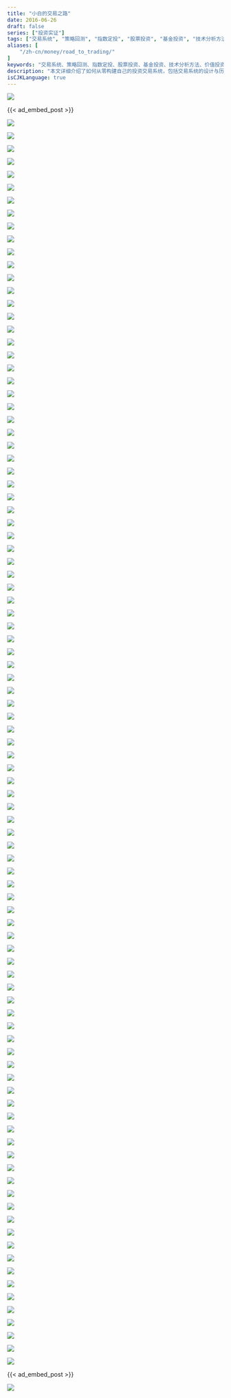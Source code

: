 ```yaml
---
title: "小白的交易之路"
date: 2016-06-26
draft: false
series: ["投资实证"]
tags: ["交易系统", "策略回测", "指数定投", "股票投资", "基金投资", "技术分析方法", "价值投资", "交易心理", "设计技术指标", "止损", "资产相关度", "大类资产配置", "海龟交易系统", "双均线交易系统", "风险管理", "交易日记"]
aliases: [
    "/zh-cn/money/road_to_trading/"
]
keywords: "交易系统、策略回测、指数定投、股票投资、基金投资、技术分析方法、价值投资、交易心理、设计技术指标、止损、资产相关度、大类资产配置、海龟交易系统、双均线交易系统、风险管理、交易日记"
description: "本文详细介绍了如何从零构建自己的投资交易系统，包括交易系统的设计与历史回测、股票基金投资基本知识、技术分析与基本面分析的区别、投资交易的心理建设、交易仓位的资金管理及风险管理、止损点的设置、大类资产相关度的分析与配置、海龟交易系统与双均线交易系统的介绍，最后介绍了交易日记的详细编写过程，致力于提高你的股票基金交易能力的建设"
isCJKLanguage: true
---
```


![](https://img.bmpi.dev/road-to-trade.001.png)

{{< ad_embed_post >}}

![](https://img.bmpi.dev/road-to-trade.002.png)

![](https://img.bmpi.dev/road-to-trade.003.png)

![](https://img.bmpi.dev/road-to-trade.004.png)

![](https://img.bmpi.dev/road-to-trade.005.png)

![](https://img.bmpi.dev/road-to-trade.006.png)

![](https://img.bmpi.dev/road-to-trade.007.png)

![](https://img.bmpi.dev/road-to-trade.008.png)

![](https://img.bmpi.dev/road-to-trade.009.png)

![](https://img.bmpi.dev/road-to-trade.010.png)

![](https://img.bmpi.dev/road-to-trade.011.png)

![](https://img.bmpi.dev/road-to-trade.012.png)

![](https://img.bmpi.dev/road-to-trade.013.png)

![](https://img.bmpi.dev/road-to-trade.014.png)

![](https://img.bmpi.dev/road-to-trade.015.png)

![](https://img.bmpi.dev/road-to-trade.016.png)

![](https://img.bmpi.dev/road-to-trade.017.png)

![](https://img.bmpi.dev/road-to-trade.018.png)

![](https://img.bmpi.dev/road-to-trade.019.png)

![](https://img.bmpi.dev/road-to-trade.020.png)

![](https://img.bmpi.dev/road-to-trade.021.png)

![](https://img.bmpi.dev/road-to-trade.022.png)

![](https://img.bmpi.dev/road-to-trade.023.png)

![](https://img.bmpi.dev/road-to-trade.024.png)

![](https://img.bmpi.dev/road-to-trade.025.png)

![](https://img.bmpi.dev/road-to-trade.026.png)

![](https://img.bmpi.dev/road-to-trade.027.png)

![](https://img.bmpi.dev/road-to-trade.028.png)

![](https://img.bmpi.dev/road-to-trade.029.png)

![](https://img.bmpi.dev/road-to-trade.030.png)

![](https://img.bmpi.dev/road-to-trade.031.png)

![](https://img.bmpi.dev/road-to-trade.032.png)

![](https://img.bmpi.dev/road-to-trade.033.png)

![](https://img.bmpi.dev/road-to-trade.034.png)

![](https://img.bmpi.dev/road-to-trade.035.png)

![](https://img.bmpi.dev/road-to-trade.036.png)

![](https://img.bmpi.dev/road-to-trade.037.png)

![](https://img.bmpi.dev/road-to-trade.038.png)

![](https://img.bmpi.dev/road-to-trade.039.png)

![](https://img.bmpi.dev/road-to-trade.040.png)

![](https://img.bmpi.dev/road-to-trade.041.png)

![](https://img.bmpi.dev/road-to-trade.042.png)

![](https://img.bmpi.dev/road-to-trade.043.png)

![](https://img.bmpi.dev/road-to-trade.044.png)

![](https://img.bmpi.dev/road-to-trade.045.png)

![](https://img.bmpi.dev/road-to-trade.046.png)

![](https://img.bmpi.dev/road-to-trade.047.png)

![](https://img.bmpi.dev/road-to-trade.048.png)

![](https://img.bmpi.dev/road-to-trade.049.png)

![](https://img.bmpi.dev/road-to-trade.050.png)

![](https://img.bmpi.dev/road-to-trade.051.png)

![](https://img.bmpi.dev/road-to-trade.052.png)

![](https://img.bmpi.dev/road-to-trade.053.png)

![](https://img.bmpi.dev/road-to-trade.054.png)

![](https://img.bmpi.dev/road-to-trade.055.png)

![](https://img.bmpi.dev/road-to-trade.056.png)

![](https://img.bmpi.dev/road-to-trade.057.png)

![](https://img.bmpi.dev/road-to-trade.058.png)

![](https://img.bmpi.dev/road-to-trade.059.png)

![](https://img.bmpi.dev/road-to-trade.060.png)

![](https://img.bmpi.dev/road-to-trade.061.png)

![](https://img.bmpi.dev/road-to-trade.062.png)

![](https://img.bmpi.dev/road-to-trade.063.png)

![](https://img.bmpi.dev/road-to-trade.064.png)

![](https://img.bmpi.dev/road-to-trade.065.png)

![](https://img.bmpi.dev/road-to-trade.066.png)

![](https://img.bmpi.dev/road-to-trade.067.png)

![](https://img.bmpi.dev/road-to-trade.068.png)

![](https://img.bmpi.dev/road-to-trade.069.png)

![](https://img.bmpi.dev/road-to-trade.070.png)

![](https://img.bmpi.dev/road-to-trade.071.png)

![](https://img.bmpi.dev/road-to-trade.072.png)

![](https://img.bmpi.dev/road-to-trade.073.png)

![](https://img.bmpi.dev/road-to-trade.074.png)

![](https://img.bmpi.dev/road-to-trade.075.png)

![](https://img.bmpi.dev/road-to-trade.076.png)

![](https://img.bmpi.dev/road-to-trade.077.png)

![](https://img.bmpi.dev/road-to-trade.078.png)

![](https://img.bmpi.dev/road-to-trade.079.png)

![](https://img.bmpi.dev/road-to-trade.080.png)

![](https://img.bmpi.dev/road-to-trade.081.png)

![](https://img.bmpi.dev/road-to-trade.082.png)

![](https://img.bmpi.dev/road-to-trade.083.png)

![](https://img.bmpi.dev/road-to-trade.084.png)

![](https://img.bmpi.dev/road-to-trade.085.png)

![](https://img.bmpi.dev/road-to-trade.086.png)

![](https://img.bmpi.dev/road-to-trade.087.png)

![](https://img.bmpi.dev/road-to-trade.088.png)

![](https://img.bmpi.dev/road-to-trade.089.png)

![](https://img.bmpi.dev/road-to-trade.090.png)

![](https://img.bmpi.dev/road-to-trade.091.png)

![](https://img.bmpi.dev/road-to-trade.092.png)

![](https://img.bmpi.dev/road-to-trade.093.png)

![](https://img.bmpi.dev/road-to-trade.094.png)

![](https://img.bmpi.dev/road-to-trade.095.png)

![](https://img.bmpi.dev/road-to-trade.096.png)

![](https://img.bmpi.dev/road-to-trade.097.png)

![](https://img.bmpi.dev/road-to-trade.098.png)

{{< ad_embed_post >}}

![](https://img.bmpi.dev/road-to-trade.099.png)
